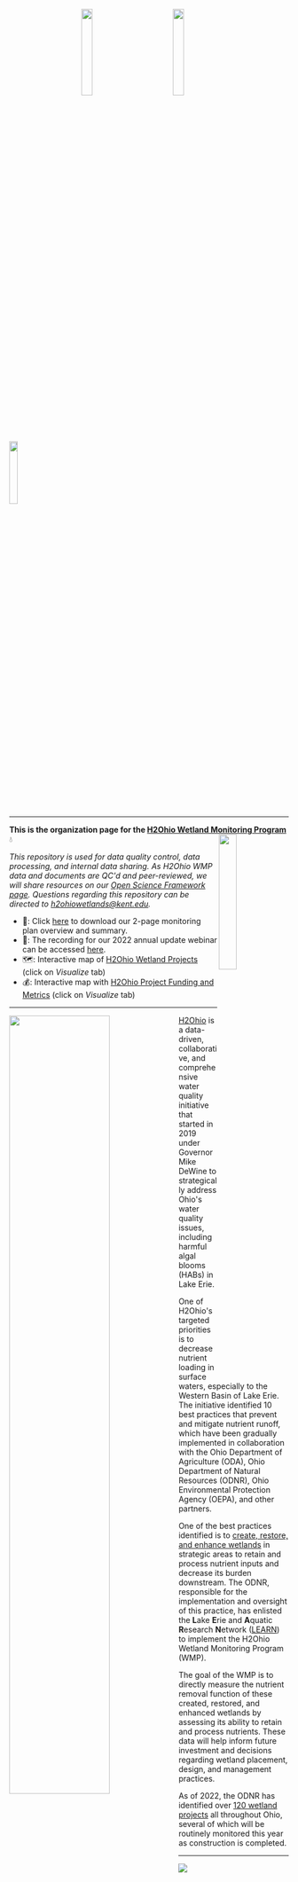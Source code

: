 &emsp;&emsp;&emsp;&emsp;&emsp;&emsp;&emsp;&emsp;&emsp; <img src="https://user-images.githubusercontent.com/26654919/202513906-c108aead-603d-4142-9180-a69ae63845cd.png" width="20%" height="20%"> &emsp;&emsp;&emsp;&emsp; <img src="https://user-images.githubusercontent.com/26654919/202514299-8121b372-529b-4a25-b16b-b07854124ab2.jpg" width="20%" height="20%"> &emsp;&emsp;&emsp;&emsp; <img src="https://user-images.githubusercontent.com/26654919/202514322-cd17e689-5ae2-447d-af80-4543b6e20007.png" width="17%" height="17%">

---

**This is the organization page for the [H2Ohio Wetland Monitoring Program](https://h2.ohio.gov/natural-resources/)** 💧 <img align="right" src="https://user-images.githubusercontent.com/26654919/202734895-9be1e0c5-a16b-4d5b-b00d-2c0a9c234e9c.png" width="25%" height="25%">

*This repository is used for data quality control, data processing, and internal data sharing. As H2Ohio WMP data and documents are QC'd and peer-reviewed, we will share resources on our [Open Science Framework page](https://osf.io/gfd45/?view_only=094b6de50d894c5fa07d29eeae28e52f). Questions regarding this repository can be directed to h2ohiowetlands@kent.edu.*

* 📄: Click [here](https://github.com/h2ohio-wmp/.github/files/10042479/LEARN.Wetlands.sheet_2022.v5.pdf) to download our 2-page monitoring plan overview and summary. 
* 🎥: The recording for our 2022 annual update webinar can be accessed [here](https://ohioseagrant.osu.edu/news/calendar/2022/10/12/p19ek/h2ohio-update).
* 🗺️: Interactive map of [H2Ohio Wetland Projects](https://data.ohio.gov/wps/portal/gov/data/view/h2ohio-odnr-projects-map) (click on *Visualize* tab)
* 💰: Interactive map with [H2Ohio Project Funding and Metrics](https://data.ohio.gov/wps/portal/gov/data/view/h2ohio-odnr-metrics) (click on *Visualize* tab)
---

<img align="left" src="https://user-images.githubusercontent.com/26654919/205350763-1d4a3a30-1fae-42e2-aef0-134934434033.jpg" width="60%" height="60%">

[H2Ohio](https://h2.ohio.gov) is a data-driven, collaborative, and comprehensive water quality initiative that started in 2019 under Governor Mike DeWine to strategically address Ohio's water quality issues, including harmful algal blooms (HABs) in Lake Erie. 

One of H2Ohio's targeted priorities is to decrease nutrient loading in surface waters, especially to the Western Basin of Lake Erie. The initiative identified 10 best practices that prevent and mitigate nutrient runoff, which have been gradually implemented in collaboration with the Ohio Department of Agriculture (ODA), Ohio Department of Natural Resources (ODNR), Ohio Environmental Protection Agency (OEPA), and other partners.

One of the best practices identified is to [create, restore, and enhance wetlands](https://h2.ohio.gov/natural-resources/) in strategic areas to retain and process nutrient inputs and decrease its burden downstream. The ODNR, responsible for the implementation and oversight of this practice, has enlisted the **L**ake **E**rie and **A**quatic **R**esearch **N**etwork ([LEARN](https://lakeerieandaquaticresearch.org/research/learn-initiatives/)) to implement the H2Ohio Wetland Monitoring Program (WMP).

The goal of the WMP is to directly measure the nutrient removal function of these created, restored, and enhanced wetlands by assessing its ability to retain and process nutrients. These data will help inform future investment and decisions regarding wetland placement, design, and management practices. 

As of 2022, the ODNR has identified over [120 wetland projects](https://h2.ohio.gov/project/) all throughout Ohio, several of which will be routinely monitored this year as construction is completed.

---

<img src="https://user-images.githubusercontent.com/26654919/205350819-118bb220-0a47-497e-9be9-4eeef4ed04ba.jpg">
